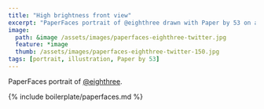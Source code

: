 ```yaml
---
title: "High brightness front view"
excerpt: "PaperFaces portrait of @eighthree drawn with Paper by 53 on an iPad."
image: 
  path: &image /assets/images/paperfaces-eighthree-twitter.jpg 
  feature: *image
  thumb: /assets/images/paperfaces-eighthree-twitter-150.jpg
tags: [portrait, illustration, Paper by 53]
---
```


PaperFaces portrait of [@eighthree](http://twitter.com/eighthree).

{% include boilerplate/paperfaces.md %}
